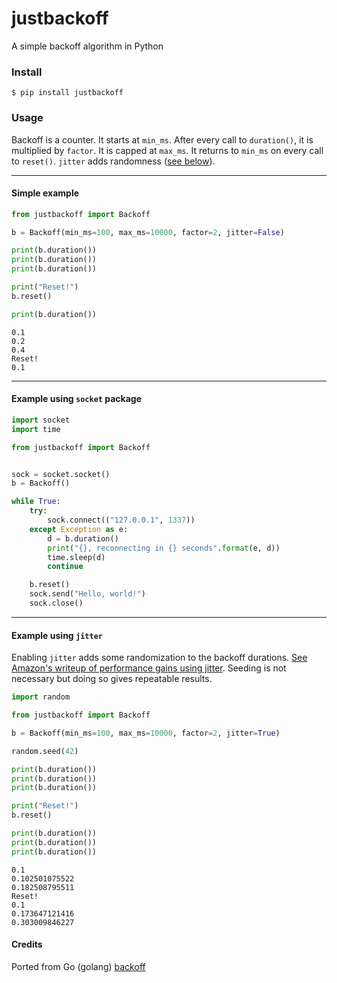# justbackoff

A simple backoff algorithm in Python


### Install

```
$ pip install justbackoff
```

### Usage

Backoff is a counter. It starts at `min_ms`. After every call to `duration()`,
it is multiplied by `factor`. It is capped at `max_ms`.
It returns to `min_ms` on every call to `reset()`.
`jitter` adds randomness ([see below](#example-using-jitter)).

---

#### Simple example

``` python
from justbackoff import Backoff

b = Backoff(min_ms=100, max_ms=10000, factor=2, jitter=False)

print(b.duration())
print(b.duration())
print(b.duration())

print("Reset!")
b.reset()

print(b.duration())

```

```
0.1
0.2
0.4
Reset!
0.1
```

---

#### Example using `socket` package

``` python
import socket
import time

from justbackoff import Backoff


sock = socket.socket()
b = Backoff()

while True:
    try:
        sock.connect(("127.0.0.1", 1337))
    except Exception as e:
        d = b.duration()
        print("{}, reconnecting in {} seconds".format(e, d))
        time.sleep(d)
        continue

    b.reset()
    sock.send("Hello, world!")
    sock.close()

```

---

#### Example using `jitter`

Enabling `jitter` adds some randomization to the backoff durations.
[See Amazon's writeup of performance gains using jitter](http://www.awsarchitectureblog.com/2015/03/backoff.html).
Seeding is not necessary but doing so gives repeatable results.

```python
import random

from justbackoff import Backoff

b = Backoff(min_ms=100, max_ms=10000, factor=2, jitter=True)

random.seed(42)

print(b.duration())
print(b.duration())
print(b.duration())

print("Reset!")
b.reset()

print(b.duration())
print(b.duration())
print(b.duration())
```

```
0.1
0.102501075522
0.182508795511
Reset!
0.1
0.173647121416
0.303009846227
```

#### Credits

Ported from Go (golang) [backoff](https://github.com/jpillora/backoff)
